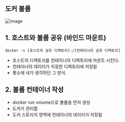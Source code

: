 
## 도커 볼륨 

![image](https://github.com/sandartchip/TIL/assets/15938354/a0488dcc-f5e2-4b40-9906-7acee387f013)


## 1. 호스트와 볼륨 공유 (바인드 마운트)


```
docker -v [호스트의 공유 디렉토리]:/[컨테이너의 공유 디렉토리]
```

- 호스트의 디렉토리를 컨테이너의 디렉토리에 마운트 시킨다.
- 컨테이너의 데이터가 지정한 디렉토리에 저장됨
- 평소에 내가 생각하던 그 방식.


## 2. 볼륨 컨테이너 작성
- docker run volume으로 볼륨을 먼저 생성 
- 도커가 관리함.
- 도커 스토리지 영역에 컨테이너의 데이터가 저장됨
